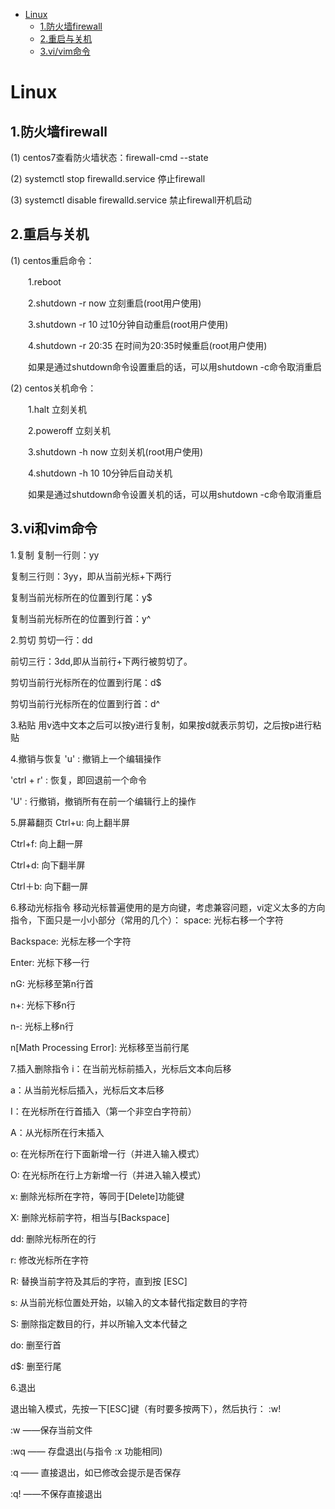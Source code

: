 <!-- GFM-TOC -->
* [Linux](#Linux)
    * [1.防火墙firewall](#1防火墙firewall)
    * [2.重启与关机](#2重启与关机)
    * [3.vi/vim命令](#3vi和vim命令)
<!-- GFM-TOC -->

# Linux

## 1.防火墙firewall

(1) centos7查看防火墙状态：firewall-cmd --state

(2) systemctl stop firewalld.service  停止firewall

(3) systemctl disable firewalld.service  禁止firewall开机启动

## 2.重启与关机

(1) centos重启命令：

　　1.reboot
  
　　2.shutdown -r now 立刻重启(root用户使用)
  
　　3.shutdown -r 10 过10分钟自动重启(root用户使用)
  
　　4.shutdown -r 20:35 在时间为20:35时候重启(root用户使用)
  
　　如果是通过shutdown命令设置重启的话，可以用shutdown -c命令取消重启

(2) centos关机命令：

　　1.halt 立刻关机
  
　　2.poweroff 立刻关机
  
　　3.shutdown -h now 立刻关机(root用户使用)
  
　　4.shutdown -h 10 10分钟后自动关机
  
　　如果是通过shutdown命令设置关机的话，可以用shutdown -c命令取消重启
  
## 3.vi和vim命令

1.复制
复制一行则：yy 

复制三行则：3yy，即从当前光标+下两行

复制当前光标所在的位置到行尾：y$ 

复制当前光标所在的位置到行首：y^

2.剪切
剪切一行：dd 

前切三行：3dd,即从当前行+下两行被剪切了。

剪切当前行光标所在的位置到行尾：d$ 

剪切当前行光标所在的位置到行首：d^

3.粘贴
用v选中文本之后可以按y进行复制，如果按d就表示剪切，之后按p进行粘贴

4.撤销与恢复
'u' : 撤销上一个编辑操作

'ctrl + r' : 恢复，即回退前一个命令 

'U' : 行撤销，撤销所有在前一个编辑行上的操作

5.屏幕翻页 
Ctrl+u: 向上翻半屏 

Ctrl+f: 向上翻一屏 

Ctrl+d: 向下翻半屏 

Ctrl＋b: 向下翻一屏

6.移动光标指令 
移动光标普遍使用的是方向键，考虑兼容问题，vi定义太多的方向指令，下面只是一小小部分（常用的几个）： 
space: 光标右移一个字符 

Backspace: 光标左移一个字符 

Enter: 光标下移一行 

nG: 光标移至第n行首 

n+: 光标下移n行 

n-: 光标上移n行 

n[Math Processing Error]: 光标移至当前行尾

7.插入删除指令 
i：在当前光标前插入，光标后文本向后移 

a：从当前光标后插入，光标后文本后移

I：在光标所在行首插入（第一个非空白字符前） 

A：从光标所在行末插入 

o: 在光标所在行下面新增一行（并进入输入模式）

O: 在光标所在行上方新增一行（并进入输入模式）

x: 删除光标所在字符，等同于[Delete]功能键 

X: 删除光标前字符，相当与[Backspace] 

dd: 删除光标所在的行 

r: 修改光标所在字符 

R: 替换当前字符及其后的字符，直到按 [ESC] 

s: 从当前光标位置处开始，以输入的文本替代指定数目的字符 

S: 删除指定数目的行，并以所输入文本代替之 

do: 删至行首 

d$: 删至行尾

6.退出 

退出输入模式，先按一下[ESC]键（有时要多按两下），然后执行： 
:w! 

:w ——保存当前文件 

:wq —— 存盘退出(与指令 :x 功能相同) 

:q —— 直接退出，如已修改会提示是否保存 

:q! ——不保存直接退出
 
